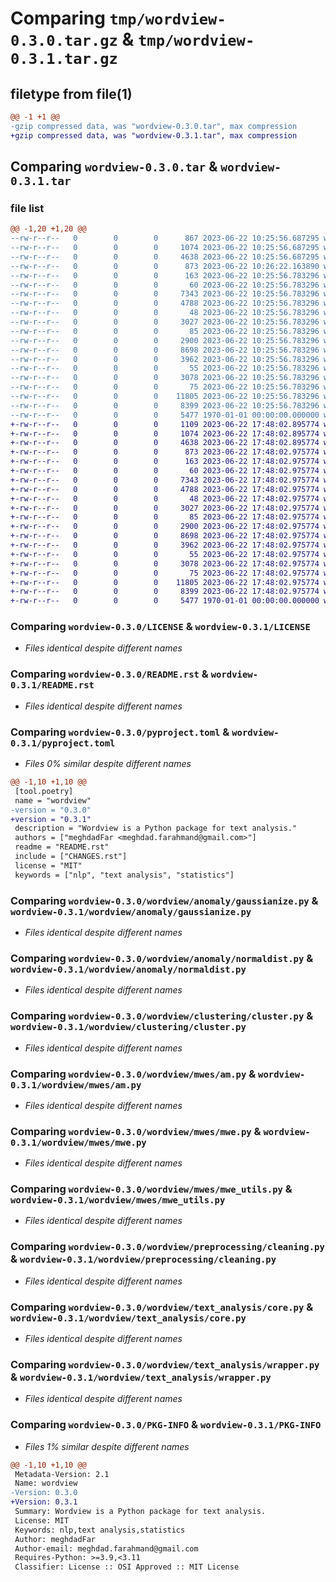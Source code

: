 # Comparing `tmp/wordview-0.3.0.tar.gz` & `tmp/wordview-0.3.1.tar.gz`

## filetype from file(1)

```diff
@@ -1 +1 @@
-gzip compressed data, was "wordview-0.3.0.tar", max compression
+gzip compressed data, was "wordview-0.3.1.tar", max compression
```

## Comparing `wordview-0.3.0.tar` & `wordview-0.3.1.tar`

### file list

```diff
@@ -1,20 +1,20 @@
--rw-r--r--   0        0        0      867 2023-06-22 10:25:56.687295 wordview-0.3.0/CHANGES.rst
--rw-r--r--   0        0        0     1074 2023-06-22 10:25:56.687295 wordview-0.3.0/LICENSE
--rw-r--r--   0        0        0     4638 2023-06-22 10:25:56.687295 wordview-0.3.0/README.rst
--rw-r--r--   0        0        0      873 2023-06-22 10:26:22.163890 wordview-0.3.0/pyproject.toml
--rw-r--r--   0        0        0      163 2023-06-22 10:25:56.783296 wordview-0.3.0/wordview/__init__.py
--rw-r--r--   0        0        0       60 2023-06-22 10:25:56.783296 wordview-0.3.0/wordview/anomaly/__init__.py
--rw-r--r--   0        0        0     7343 2023-06-22 10:25:56.783296 wordview-0.3.0/wordview/anomaly/gaussianize.py
--rw-r--r--   0        0        0     4788 2023-06-22 10:25:56.783296 wordview-0.3.0/wordview/anomaly/normaldist.py
--rw-r--r--   0        0        0       48 2023-06-22 10:25:56.783296 wordview-0.3.0/wordview/clustering/__init__.py
--rw-r--r--   0        0        0     3027 2023-06-22 10:25:56.783296 wordview-0.3.0/wordview/clustering/cluster.py
--rw-r--r--   0        0        0       85 2023-06-22 10:25:56.783296 wordview-0.3.0/wordview/mwes/__init__.py
--rw-r--r--   0        0        0     2900 2023-06-22 10:25:56.783296 wordview-0.3.0/wordview/mwes/am.py
--rw-r--r--   0        0        0     8698 2023-06-22 10:25:56.783296 wordview-0.3.0/wordview/mwes/mwe.py
--rw-r--r--   0        0        0     3962 2023-06-22 10:25:56.783296 wordview-0.3.0/wordview/mwes/mwe_utils.py
--rw-r--r--   0        0        0       55 2023-06-22 10:25:56.783296 wordview-0.3.0/wordview/preprocessing/__init__.py
--rw-r--r--   0        0        0     3078 2023-06-22 10:25:56.783296 wordview-0.3.0/wordview/preprocessing/cleaning.py
--rw-r--r--   0        0        0       75 2023-06-22 10:25:56.783296 wordview-0.3.0/wordview/text_analysis/__init__.py
--rw-r--r--   0        0        0    11805 2023-06-22 10:25:56.783296 wordview-0.3.0/wordview/text_analysis/core.py
--rw-r--r--   0        0        0     8399 2023-06-22 10:25:56.783296 wordview-0.3.0/wordview/text_analysis/wrapper.py
--rw-r--r--   0        0        0     5477 1970-01-01 00:00:00.000000 wordview-0.3.0/PKG-INFO
+-rw-r--r--   0        0        0     1109 2023-06-22 17:48:02.895774 wordview-0.3.1/CHANGES.rst
+-rw-r--r--   0        0        0     1074 2023-06-22 17:48:02.895774 wordview-0.3.1/LICENSE
+-rw-r--r--   0        0        0     4638 2023-06-22 17:48:02.895774 wordview-0.3.1/README.rst
+-rw-r--r--   0        0        0      873 2023-06-22 17:48:02.975774 wordview-0.3.1/pyproject.toml
+-rw-r--r--   0        0        0      163 2023-06-22 17:48:02.975774 wordview-0.3.1/wordview/__init__.py
+-rw-r--r--   0        0        0       60 2023-06-22 17:48:02.975774 wordview-0.3.1/wordview/anomaly/__init__.py
+-rw-r--r--   0        0        0     7343 2023-06-22 17:48:02.975774 wordview-0.3.1/wordview/anomaly/gaussianize.py
+-rw-r--r--   0        0        0     4788 2023-06-22 17:48:02.975774 wordview-0.3.1/wordview/anomaly/normaldist.py
+-rw-r--r--   0        0        0       48 2023-06-22 17:48:02.975774 wordview-0.3.1/wordview/clustering/__init__.py
+-rw-r--r--   0        0        0     3027 2023-06-22 17:48:02.975774 wordview-0.3.1/wordview/clustering/cluster.py
+-rw-r--r--   0        0        0       85 2023-06-22 17:48:02.975774 wordview-0.3.1/wordview/mwes/__init__.py
+-rw-r--r--   0        0        0     2900 2023-06-22 17:48:02.975774 wordview-0.3.1/wordview/mwes/am.py
+-rw-r--r--   0        0        0     8698 2023-06-22 17:48:02.975774 wordview-0.3.1/wordview/mwes/mwe.py
+-rw-r--r--   0        0        0     3962 2023-06-22 17:48:02.975774 wordview-0.3.1/wordview/mwes/mwe_utils.py
+-rw-r--r--   0        0        0       55 2023-06-22 17:48:02.975774 wordview-0.3.1/wordview/preprocessing/__init__.py
+-rw-r--r--   0        0        0     3078 2023-06-22 17:48:02.975774 wordview-0.3.1/wordview/preprocessing/cleaning.py
+-rw-r--r--   0        0        0       75 2023-06-22 17:48:02.975774 wordview-0.3.1/wordview/text_analysis/__init__.py
+-rw-r--r--   0        0        0    11805 2023-06-22 17:48:02.975774 wordview-0.3.1/wordview/text_analysis/core.py
+-rw-r--r--   0        0        0     8399 2023-06-22 17:48:02.975774 wordview-0.3.1/wordview/text_analysis/wrapper.py
+-rw-r--r--   0        0        0     5477 1970-01-01 00:00:00.000000 wordview-0.3.1/PKG-INFO
```

### Comparing `wordview-0.3.0/LICENSE` & `wordview-0.3.1/LICENSE`

 * *Files identical despite different names*

### Comparing `wordview-0.3.0/README.rst` & `wordview-0.3.1/README.rst`

 * *Files identical despite different names*

### Comparing `wordview-0.3.0/pyproject.toml` & `wordview-0.3.1/pyproject.toml`

 * *Files 0% similar despite different names*

```diff
@@ -1,10 +1,10 @@
 [tool.poetry]
 name = "wordview"
-version = "0.3.0"
+version = "0.3.1"
 description = "Wordview is a Python package for text analysis."
 authors = ["meghdadFar <meghdad.farahmand@gmail.com>"]
 readme = "README.rst"
 include = ["CHANGES.rst"]
 license = "MIT"
 keywords = ["nlp", "text analysis", "statistics"]
```

### Comparing `wordview-0.3.0/wordview/anomaly/gaussianize.py` & `wordview-0.3.1/wordview/anomaly/gaussianize.py`

 * *Files identical despite different names*

### Comparing `wordview-0.3.0/wordview/anomaly/normaldist.py` & `wordview-0.3.1/wordview/anomaly/normaldist.py`

 * *Files identical despite different names*

### Comparing `wordview-0.3.0/wordview/clustering/cluster.py` & `wordview-0.3.1/wordview/clustering/cluster.py`

 * *Files identical despite different names*

### Comparing `wordview-0.3.0/wordview/mwes/am.py` & `wordview-0.3.1/wordview/mwes/am.py`

 * *Files identical despite different names*

### Comparing `wordview-0.3.0/wordview/mwes/mwe.py` & `wordview-0.3.1/wordview/mwes/mwe.py`

 * *Files identical despite different names*

### Comparing `wordview-0.3.0/wordview/mwes/mwe_utils.py` & `wordview-0.3.1/wordview/mwes/mwe_utils.py`

 * *Files identical despite different names*

### Comparing `wordview-0.3.0/wordview/preprocessing/cleaning.py` & `wordview-0.3.1/wordview/preprocessing/cleaning.py`

 * *Files identical despite different names*

### Comparing `wordview-0.3.0/wordview/text_analysis/core.py` & `wordview-0.3.1/wordview/text_analysis/core.py`

 * *Files identical despite different names*

### Comparing `wordview-0.3.0/wordview/text_analysis/wrapper.py` & `wordview-0.3.1/wordview/text_analysis/wrapper.py`

 * *Files identical despite different names*

### Comparing `wordview-0.3.0/PKG-INFO` & `wordview-0.3.1/PKG-INFO`

 * *Files 1% similar despite different names*

```diff
@@ -1,10 +1,10 @@
 Metadata-Version: 2.1
 Name: wordview
-Version: 0.3.0
+Version: 0.3.1
 Summary: Wordview is a Python package for text analysis.
 License: MIT
 Keywords: nlp,text analysis,statistics
 Author: meghdadFar
 Author-email: meghdad.farahmand@gmail.com
 Requires-Python: >=3.9,<3.11
 Classifier: License :: OSI Approved :: MIT License
```

